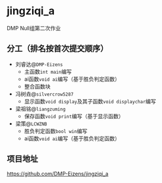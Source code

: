 # jingziqi_a
DMP Null组第二次作业

## 分工（排名按首次提交顺序）
- 刘睿达@`DMP-Eizens`
  * 主函数`int main`编写
  * ai函数`void ai`编写（基于胜负判定函数）
  * 整合函数块
- 冯树垚@`silvercrow5287`
  * 显示函数`void display`及其子函数`void displaychar`编写
- 梁祖铭@`liangzuming`
  * 保存函数`void print`编写（基于显示函数）
- 梁策@`LCWZNB`
  * 胜负判定函数`bool win`编写
  * ai函数`void ai`编写（基于胜负判定函数）
    
## 项目地址
  https://github.com/DMP-Eizens/jingziqi_a
